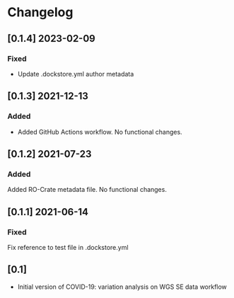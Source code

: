 # Changelog

## [0.1.4] 2023-02-09

### Fixed
- Update .dockstore.yml author metadata

## [0.1.3] 2021-12-13

### Added
- Added GitHub Actions workflow. No functional changes.

## [0.1.2] 2021-07-23

### Added

Added RO-Crate metadata file. No functional changes.

## [0.1.1] 2021-06-14

### Fixed

Fix reference to test file in .dockstore.yml

## [0.1]

- Initial version of COVID-19: variation analysis on WGS SE data workflow
